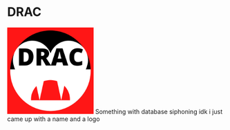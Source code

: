 # DRAC
<img src="https://github.com/peter-shoes/DRAC/blob/main/DRAC.png" alt="alt text" width="200" height="200">
Something with database siphoning idk i just came up with a name and a logo
